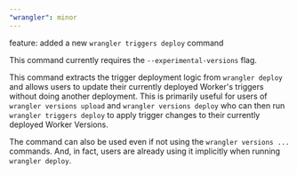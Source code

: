 ```yaml
---
"wrangler": minor
---
```


feature: added a new `wrangler triggers deploy` command

This command currently requires the `--experimental-versions` flag.

This command extracts the trigger deployment logic from `wrangler deploy` and allows users to update their currently deployed Worker's triggers without doing another deployment. This is primarily useful for users of `wrangler versions upload` and `wrangler versions deploy` who can then run `wrangler triggers deploy` to apply trigger changes to their currently deployed Worker Versions.

The command can also be used even if not using the `wrangler versions ...` commands. And, in fact, users are already using it implicitly when running `wrangler deploy`.

